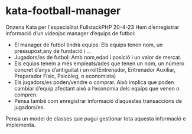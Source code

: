 # kata-football-manager
Onzena Kata per l'especialitat FullstackPHP 20-4-23
Hem d’enregistrar informació d’un videojoc manager d’equips de futbol:

- El manager de futbol tindrà equips. Els equips tenen nom, un pressupost,any
de fundació i ...
- Jugadors/es de futbol: Amb nom,edad i posició i un valor de mercat.
- Els equips tenem a més empleats/ades que tenen un nom, un número concret
d’anys d’antiguitat i un rol(Entrenador, Entrenador Auxiliar, Preparador Físic,
Psicòleg, o economista)
- Els jugadors/es poden/vendre o comprar. Això implica que poden cambiar
d’equip afectant això a l’economia dels equips que venen o compren.
- Pensa també com enregistrar informació d’aquestes transaccions de
jugadors/es.

Pensa un model de classes que pugui gestionar tota aquesta informació e implementa.
